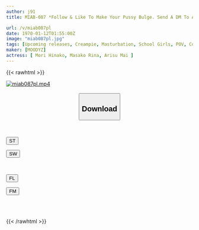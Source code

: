 ```yaml
---
author: j91
title: MIAB-087 *Follow & Like To Make Your Pussy Bulge. Send A DM To A Secret Red J● Who Satisfies Your Desire For Approval With Selfie Masturbation And Record An Unauthorized Creampie Off-paco Record.

url: /v/miab087pl
date: 1970-01-12T01:55:00Z
image: "miab087pl.jpg"
tags: [Upcoming releases, Creampie, Masturbation, School Girls, POV, Cowgirl	]
maker: [MOODYZ]
actress: [ Mori Hinako, Masako Rina, Arisu Mai ]
---
```



{{< rawhtml >}}

<div class="video" data-videoid="pending_link.html">
    <a href="javascript:;">
        <img src="/v/miab087pl/miab087pl.jpg" width="WIDTH" height="HEIGHT" alt="miab087pl.mp4" loading="lazy">
    </a>
</div>

<script type="text/javascript" src="https://j91.asia/asset/on-demand-pend.js"></script>

<br>
  <link rel="stylesheet" href="https://j91.asia/asset/bs5.css">
  
  <center>
  <button class="btn btn-primary" type="button" data-bs-toggle="collapse" data-bs-target=".multi-collapse" aria-expanded="false" aria-controls="multiCollapseExample1 multiCollapseExample2"><h2>Download</h2></button></center>
</p>
<div class="row">
  <div class="col">
    <div class="collapse multi-collapse" id="multiCollapseExample1">
      <div class="card card-body">
	      	      <br>
<div class="buttons">  
<p><a href="https://j91.asia/pending_link.html" target="_blank"><button class="btn-hover color-3"><i class="fa fa-download"></i> ST</button></a></p>
<p><a href="https://j91.asia/pending_link.html" target="_blank"><button class="btn-hover color-2"><i class="fa fa-download"></i> SW</button></a></p></div>
    </div>
  </div>
</div>
  <div class="col">
    <div class="collapse multi-collapse" id="multiCollapseExample2">
      <div class="card card-body">
	      <br>
<div class="buttons">
<p><a href="https://j91.asia/pending_link.html" target="_blank"><button class="btn-hover color-9"><i class="fa fa-download"></i> FL</button></a></p>
<p><a href="https://j91.asia/pending_link.html" target="_blank"><button class="btn-hover color-8"><i class="fa fa-download"></i> FM</button></a></p></div>
<br><br>
      </div>
    </div>
  </div>
</div>

{{< /rawhtml >}}